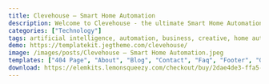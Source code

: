 ```yaml
---
title: Clevehouse – Smart Home Automation
description: Welcome to Clevehouse - the ultimate Smart Home Automation Elementor Template Kit. Immerse in effortless design with our comprehensive package. Meticulously tailored, this kit offers customizable templates to seamlessly showcase your home automation services online. Highlight smart features, demonstrate technology, and captivate your audience interactively. Clevehouse unlocks boundless design potential, utilizing Elementor's user-friendly interface. Elevate your smart home business website with Clevehouse, where modern design converges with intuitive functionality. Begin your journey of creativity and professionalism - secure your Clevehouse Template Kit today.
categories: ["Technology"]
tags: artificial intelligence, automation, business, creative, home automation, home control, home security, modern, security system, smart devices, smart home, smart technology, surveillance, technology
demo: https://templatekit.jegtheme.com/clevehouse/
image: /images/posts/Clevehouse – Smart Home Automation.jpeg
templates: ["404 Page", "About", "Blog", "Contact", "Faq", "Footer", "Global", "Header", "Home", "Metform Appointment", "Metform Contact", "Offcanvas", "Portfolio", "Pricing", "Services", "Single Post", "Team"]
download: https://elemkits.lemonsqueezy.com/checkout/buy/2dae4de3-ffa5-4386-b614-ba10bf4baf5c
---
```

